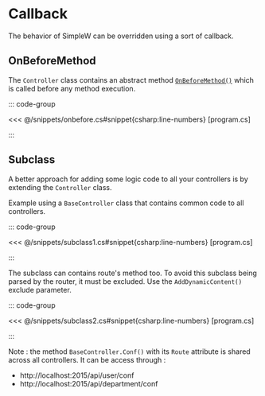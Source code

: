 # Callback

The behavior of SimpleW can be overridden using a sort of callback.

## OnBeforeMethod

The `Controller` class contains an abstract method [`OnBeforeMethod()`](../reference/controller#onbeforemethod) which is called before any method execution.

::: code-group

<<< @/snippets/onbefore.cs#snippet{csharp:line-numbers} [program.cs]

:::


## Subclass

A better approach for adding some logic code to all your controllers is by extending the `Controller` class.

Example using a `BaseController` class that contains common code to all controllers.

::: code-group

<<< @/snippets/subclass1.cs#snippet{csharp:line-numbers} [program.cs]

:::

The subclass can contains route's method too. To avoid this subclass being parsed by the router, it must be excluded. Use the `AddDynamicContent()` exclude parameter.

::: code-group

<<< @/snippets/subclass2.cs#snippet{csharp:line-numbers} [program.cs]

:::

Note : the method `BaseController.Conf()` with its `Route` attribute is shared across all controllers. It can be access through :
- http://localhost:2015/api/user/conf
- http://localhost:2015/api/department/conf
